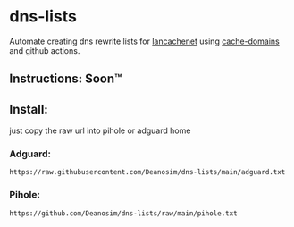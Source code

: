 # dns-lists
Automate creating dns rewrite lists for [lancachenet](https://github.com/lancachenet/) using [cache-domains](https://github.com/uklans/cache-domains) and github actions.

## Instructions: Soon™

## Install:
just copy the raw url into pihole or adguard home

### Adguard: 
```https://raw.githubusercontent.com/Deanosim/dns-lists/main/adguard.txt```
### Pihole: 
```https://github.com/Deanosim/dns-lists/raw/main/pihole.txt```
